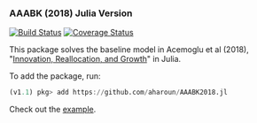 ### AAABK (2018) Julia Version
[![Build Status](https://travis-ci.com/aharoun/AAABK2018.jl.svg?branch=master)](https://travis-ci.com/aharoun/AAABK2018.jl)
[![Coverage Status](https://coveralls.io/repos/github/aharoun/AAABK2018.jl/badge.svg)](https://coveralls.io/github/aharoun/AAABK2018.jl)

This package solves the baseline model in Acemoglu et al (2018), "[Innovation, Reallocation, and Growth](https://www.harunalp.net/files/papers/aer.20130470.pdf)" in Julia.

To add the package, run:
``` julia
(v1.1) pkg> add https://github.com/aharoun/AAABK2018.jl
```
Check out the [example](https://github.com/aharoun/AAABK2018.jl/blob/master/examples/solveModel.jl). 
